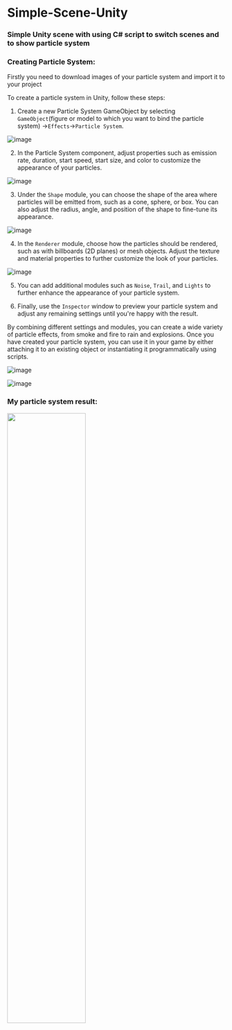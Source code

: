 # Simple-Scene-Unity
<h3>Simple Unity scene with using C# script to switch scenes and to show particle system</h3>

<h3>Creating Particle System:</h3>

Firstly you need to download images of your particle system and import it to your project

To create a particle system in Unity, follow these steps:

1. Create a new Particle System GameObject by selecting `GameObject`(figure or model to which you want to bind the particle system) ->`Effects`->`Particle System`.

![image](https://github.com/r3ynD/Simple-Scene-Unity/assets/127958857/39e16b00-5613-41d0-8579-a2608f9be68c)


2. In the Particle System component, adjust properties such as emission rate, duration, start speed, start size, and color to customize the appearance of your particles.

![image](https://github.com/r3ynD/Simple-Scene-Unity/assets/127958857/181b709e-bee5-4314-9aed-d7883c43555a)

3. Under the `Shape` module, you can choose the shape of the area where particles will be emitted from, such as a cone, sphere, or box. You can also adjust the radius, angle, and position of the shape to fine-tune its appearance.

![image](https://github.com/r3ynD/Simple-Scene-Unity/assets/127958857/9bfd61f6-041d-47f2-baba-a40e1dbed240)


4. In the `Renderer` module, choose how the particles should be rendered, such as with billboards (2D planes) or mesh objects. Adjust the texture and material properties to further customize the look of your particles.

![image](https://github.com/r3ynD/Simple-Scene-Unity/assets/127958857/9ede03d7-0718-494c-b5a1-85968f86b94d)


5. You can add additional modules such as `Noise`, `Trail`, and `Lights` to further enhance the appearance of your particle system.

6. Finally, use the `Inspector` window to preview your particle system and adjust any remaining settings until you're happy with the result.

By combining different settings and modules, you can create a wide variety of particle effects, from smoke and fire to rain and explosions. Once you have created your particle system, you can use it in your game by either attaching it to an existing object or instantiating it programmatically using scripts.

![image](https://github.com/r3ynD/Simple-Scene-Unity/assets/127958857/ce3915b5-dc99-44b6-911b-8c91bb8b4b11)

![image](https://github.com/r3ynD/Simple-Scene-Unity/assets/127958857/050ceb93-9560-4e6a-8c7a-6e345e728cf1)

<h3>My particle system result:</h3>

<img src="https://github.com/r3ynD/Simple-Scene-Unity/assets/127958857/c021fbf8-0d05-42bd-88e7-c24fac8f5178" width=60%>

